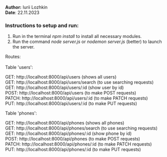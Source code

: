 **Author:** Iurii Lozhkin<br>
**Date**: 22.11.2023

### Instructions to setup and run:
1. Run in the terminal _npm install_ to install all necessary modules.
2. Run the command _node server.js_ or _nodemon server.js_ (better) to launch the server.

Routes:<br><br>
Table 'users': <br>

GET: http://localhost:8000/api/users  (shows all users)<br>
GET: http://localhost:8000/api/users/search  (to use searching requests)<br>
GET: http://localhost:8000/api/users/:id (show user by id)<br>
POST: http://localhost:8000/api/users (to make POST requests)<br>
PATCH: http://localhost:8000/api/users/:id (to make PATCH requests)<br>
PUT: http://localhost:8000/api/users/:id (to make PUT requests)<br>

Table 'phones':<br>

GET: http://localhost:8000/api/phones  (shows all phones)<br>
GET: http://localhost:8000/api/phones/search  (to use searching requests)<br>
GET: http://localhost:8000/api/phones/:id (show phone by id)<br>
POST: http://localhost:8000/api/phones (to make POST requests)<br>
PATCH: http://localhost:8000/api/phones/:id (to make PATCH requests)<br>
PUT: http://localhost:8000/api/phones/:id (to make PUT requests)<br>
